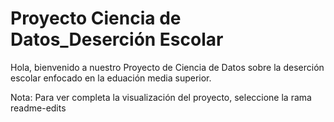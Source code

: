 # Proyecto Ciencia de Datos_Deserción Escolar
Hola, bienvenido a nuestro Proyecto de Ciencia de Datos sobre la deserción escolar enfocado en la eduación media superior.

Nota: Para ver completa la visualización del proyecto, seleccione la rama readme-edits
